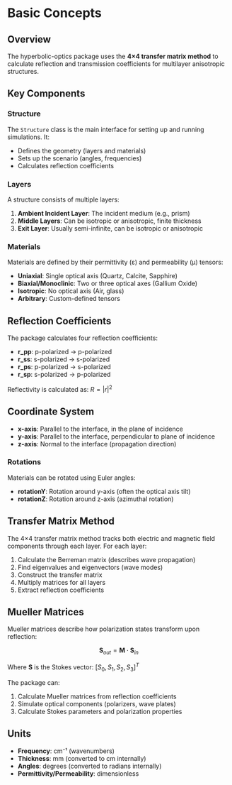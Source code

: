 # Basic Concepts

## Overview

The hyperbolic-optics package uses the **4×4 transfer matrix method** to calculate reflection and transmission coefficients for multilayer anisotropic structures.

## Key Components

### Structure

The `Structure` class is the main interface for setting up and running simulations. It:

- Defines the geometry (layers and materials)
- Sets up the scenario (angles, frequencies)
- Calculates reflection coefficients

### Layers

A structure consists of multiple layers:

1. **Ambient Incident Layer**: The incident medium (e.g., prism)
2. **Middle Layers**: Can be isotropic or anisotropic, finite thickness
3. **Exit Layer**: Usually semi-infinite, can be isotropic or anisotropic

### Materials

Materials are defined by their permittivity (ε) and permeability (μ) tensors:

- **Uniaxial**: Single optical axis (Quartz, Calcite, Sapphire)
- **Biaxial/Monoclinic**: Two or three optical axes (Gallium Oxide)
- **Isotropic**: No optical axis (Air, glass)
- **Arbitrary**: Custom-defined tensors

## Reflection Coefficients

The package calculates four reflection coefficients:

- **r_pp**: p-polarized → p-polarized
- **r_ss**: s-polarized → s-polarized  
- **r_ps**: p-polarized → s-polarized
- **r_sp**: s-polarized → p-polarized

Reflectivity is calculated as: $R = |r|^2$

## Coordinate System

- **x-axis**: Parallel to the interface, in the plane of incidence
- **y-axis**: Parallel to the interface, perpendicular to plane of incidence
- **z-axis**: Normal to the interface (propagation direction)

### Rotations

Materials can be rotated using Euler angles:

- **rotationY**: Rotation around y-axis (often the optical axis tilt)
- **rotationZ**: Rotation around z-axis (azimuthal rotation)

## Transfer Matrix Method

The 4×4 transfer matrix method tracks both electric and magnetic field components through each layer. For each layer:

1. Calculate the Berreman matrix (describes wave propagation)
2. Find eigenvalues and eigenvectors (wave modes)
3. Construct the transfer matrix
4. Multiply matrices for all layers
5. Extract reflection coefficients

## Mueller Matrices

Mueller matrices describe how polarization states transform upon reflection:

$$\mathbf{S}_{out} = \mathbf{M} \cdot \mathbf{S}_{in}$$

Where $\mathbf{S}$ is the Stokes vector: $[S_0, S_1, S_2, S_3]^T$

The package can:
1. Calculate Mueller matrices from reflection coefficients
2. Simulate optical components (polarizers, wave plates)
3. Calculate Stokes parameters and polarization properties

## Units

- **Frequency**: cm⁻¹ (wavenumbers)
- **Thickness**: mm (converted to cm internally)
- **Angles**: degrees (converted to radians internally)
- **Permittivity/Permeability**: dimensionless